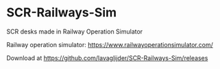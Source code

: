 # SCR-Railways-Sim
SCR desks made in Railway Operation Simulator

Railway operation simulator: https://www.railwayoperationsimulator.com/

Download at https://github.com/lavaglijder/SCR-Railways-Sim/releases

